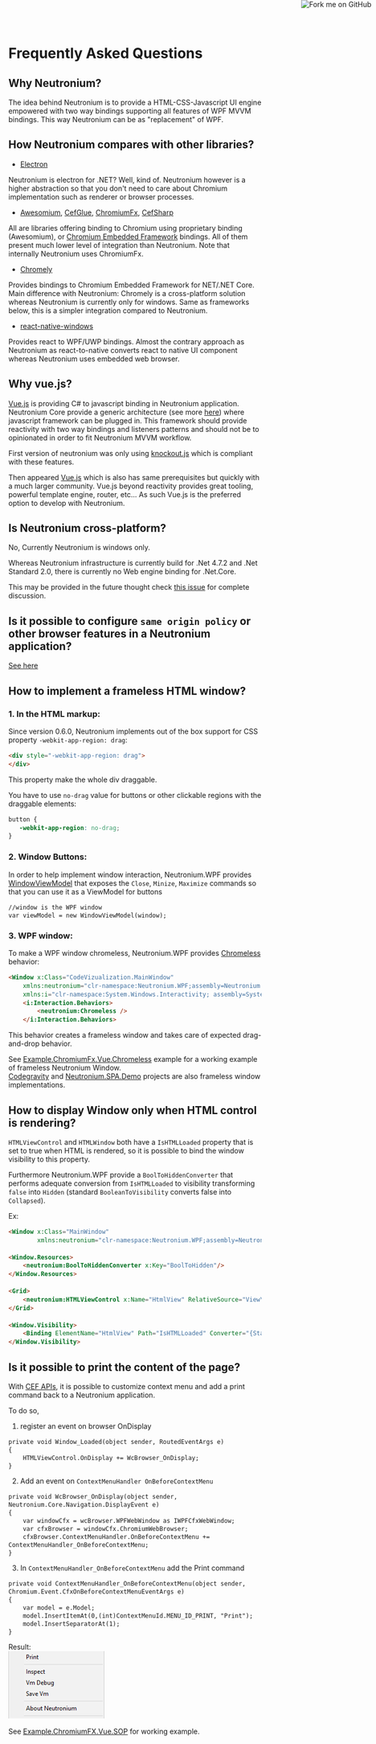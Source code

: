 <a href="https://github.com/NeutroniumCore/Neutronium" target="_blank">
  <img
    style="position: fixed; top: 0; right: 0; border: 0; z-index:99999"
    width="149"
    height="149"
    src="https://github.blog/wp-content/uploads/2008/12/forkme_right_gray_6d6d6d.png?resize=149%2C149"
    class="attachment-full size-full"
    alt="Fork me on GitHub"
    data-recalc-dims="1"
  />
</a>

# Frequently Asked Questions

## Why Neutronium?

The idea behind Neutronium is to provide a HTML-CSS-Javascript UI engine empowered with two way bindings supporting all features of WPF MVVM bindings.
This way Neutronium can be as "replacement" of WPF.


## How Neutronium compares with other libraries?

* [Electron](http://electron.atom.io/)

Neutronium is electron for .NET? Well, kind of. Neutronium however is a higher abstraction so that you don't need to care about Chromium implementation such as renderer or browser processes.

* [Awesomium](http://www.awesomium.com/), [CefGlue](http://xilium.bitbucket.org/cefglue/), [ChromiumFx](https://bitbucket.org/chromiumfx/chromiumfx), [CefSharp](https://github.com/cefsharp/CefSharp)

All are libraries offering binding to Chromium using proprietary binding (Awesomium), or [Chromium Embedded Framework](https://en.wikipedia.org/wiki/Chromium_Embedded_Framework) bindings. All of them present much lower level of integration than Neutronium. Note that internally Neutronium uses ChromiumFx.

* [Chromely](https://github.com/chromelyapps/Chromely)

Provides bindings to Chromium Embedded Framework for NET/.NET Core. Main difference with Neutronium: Chromely is a cross-platform solution whereas Neutronium is currently only for windows. Same as frameworks below, this is a simpler integration compared to Neutronium.

* [react-native-windows](https://github.com/Microsoft/react-native-windows)

Provides react to WPF/UWP bindings. Almost the contrary approach as Neutronium as react-to-native converts react to native UI component whereas Neutronium uses embedded web browser.


## Why vue.js?

[Vue.js](http://vuejs.org/) is providing C# to javascript binding in Neutronium application. Neutronium Core provide a generic architecture (see more [here](../overview/architecture.html)) where javascript framework can be plugged in. This framework should provide reactivity with two way bindings and listeners patterns and should not be to opinionated in order to fit Neutronium MVVM workflow.

First version of neutronium was only using [knockout.js](http://knockoutjs.com/) which is compliant with these features.

Then appeared [Vue.js](http://vuejs.org/) which is also has same prerequisites but quickly with a much larger community. Vue.js beyond reactivity provides great tooling, powerful template engine, router, etc... As such Vue.js is the preferred option to develop with Neutronium.

## Is Neutronium cross-platform?

No, Currently Neutronium is windows only. 

Whereas Neutronium infrastructure is currently build for .Net 4.7.2 and .Net Standard 2.0, there is currently no Web engine binding for .Net.Core.

This may be provided in the future thought check [this issue](https://github.com/NeutroniumCore/Neutronium/issues/58) for complete discussion.

##  Is it possible to configure `same origin policy` or other browser features in a Neutronium application?

[See here](../articles/chromium-api.html)


## How to implement a frameless HTML window?

### 1. In the HTML markup:

Since version 0.6.0, Neutronium implements out of the box support for CSS property `-webkit-app-region: drag`:

```HTML
<div style="-webkit-app-region: drag">
</div>
```

This property make the whole div draggable.

You have to use `no-drag` value for buttons or other clickable regions with the draggable elements:
```CSS
button {
   -webkit-app-region: no-drag;
}
```

### 2. Window Buttons:

In order to help implement window interaction, Neutronium.WPF provides [WindowViewModel](https://github.com/NeutroniumCore/Neutronium/blob/master/Neutronium.WPF/ViewModel/WindowViewModel.cs) that exposes the `Close`, `Minize`, `Maximize` commands so that you can use it as a ViewModel for buttons

```CSharp
//window is the WPF window
var viewModel = new WindowViewModel(window);
```

### 3. WPF window:

To make a WPF window chromeless, Neutronium.WPF provides [Chromeless](https://github.com/NeutroniumCore/Neutronium/blob/master/Neutronium.WPF/Windows/Chromeless.cs) behavior:

```HTML
<Window x:Class="CodeVizualization.MainWindow"
    xmlns:neutronium="clr-namespace:Neutronium.WPF;assembly=Neutronium.WPF"   
    xmlns:i="clr-namespace:System.Windows.Interactivity; assembly=System.Windows.Interactivity">
    <i:Interaction.Behaviors>
        <neutronium:Chromeless />
    </i:Interaction.Behaviors>
```

This behavior creates a frameless window and takes care of expected drag-and-drop behavior.

See [Example.ChromiumFx.Vue.Chromeless](https://github.com/NeutroniumCore/Neutronium/tree/master/Examples/Example.ChromiumFx.Vue.Chromeless) example for a working example of frameless Neutronium Window.<br>
[Codegravity](https://github.com/NeutroniumCore/codegravity) and [Neutronium.SPA.Demo](https://github.com/NeutroniumCore/Neutronium.SPA.Demo) projects are also frameless window implementations.

## How to display Window only when HTML control is rendering?

`HTMLViewControl` and `HTMLWindow` both have a `IsHTMLLoaded` property that is set to true when HTML is rendered, so it is possible to bind the window visibility to this property.

Furthermore Neutronium.WPF provide a `BoolToHiddenConverter` that performs adequate conversion from `IsHTMLLoaded` to visibility transforming `false` into `Hidden` (standard `BooleanToVisibility` converts false into `Collapsed`).

Ex:
```HTML
<Window x:Class="MainWindow"
        xmlns:neutronium="clr-namespace:Neutronium.WPF;assembly=Neutronium.WPF">

<Window.Resources>
    <neutronium:BoolToHiddenConverter x:Key="BoolToHidden"/>
</Window.Resources>
    
<Grid>
    <neutronium:HTMLViewControl x:Name="HtmlView" RelativeSource="View\index.html" />
</Grid>

<Window.Visibility>
    <Binding ElementName="HtmlView" Path="IsHTMLLoaded" Converter="{StaticResource BoolToHidden}"/>
</Window.Visibility>
```

##  Is it possible to print the content of the page?

With [CEF APIs](http://magpcss.org/ceforum/apidocs3/projects/%28default%29/CefContextMenuHandler.html#OnBeforeContextMenu), it is possible to customize context menu and add a print command back to a Neutronium application.

To do so, 
1. register an event on browser OnDisplay

```CSharp
private void Window_Loaded(object sender, RoutedEventArgs e)
{
    HTMLViewControl.OnDisplay += WcBrowser_OnDisplay;        
}
```

2. Add an event on `ContextMenuHandler OnBeforeContextMenu`
```CSharp
private void WcBrowser_OnDisplay(object sender, Neutronium.Core.Navigation.DisplayEvent e)
{
    var windowCfx = wcBrowser.WPFWebWindow as IWPFCfxWebWindow;
    var cfxBrowser = windowCfx.ChromiumWebBrowser;
    cfxBrowser.ContextMenuHandler.OnBeforeContextMenu += ContextMenuHandler_OnBeforeContextMenu;
}
```

3. In `ContextMenuHandler_OnBeforeContextMenu` add the Print command
```CSharp
private void ContextMenuHandler_OnBeforeContextMenu(object sender, Chromium.Event.CfxOnBeforeContextMenuEventArgs e)
{
    var model = e.Model;
    model.InsertItemAt(0,(int)ContextMenuId.MENU_ID_PRINT, "Print");
    model.InsertSeparatorAt(1);
}
```

Result:<br>
![](../images/tools/ContextMenuWithPrint.png)


See [Example.ChromiumFX.Vue.SOP](https://github.com/NeutroniumCore/Neutronium/tree/master/Examples/Example.ChromiumFX.Vue.SOP) for working example.


